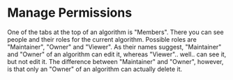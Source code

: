# Manage Permissions

One of the tabs at the top of an algorithm is "Members". 
There you can see people and their roles for the current algorithm. 
Possible roles are "Maintainer", "Owner" and "Viewer". 
As their names suggest, "Maintainer" and "Owner" of an algorithm can edit it, whereas "Viewer".. well.. can see it, but not edit it. 
The difference between "Maintainer" and "Owner", however, is that only an "Owner" of an algorithm can actually delete it.